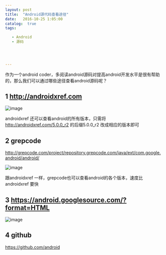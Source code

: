 ```yaml
---
layout: post
title:  "Android源代码查看途径"
date:   2016-10-25 1:05:00
catalog:  true
tags:

   - Android
   - 源码
   
     


---
```


作为一个android coder，多阅读android源码对提高android开发水平是很有帮助的，那么我们可以通过哪些途径查看android源码呢？

##  1 http://androidxref.com

![image](http://images.cnitblog.com/blog/570687/201501/241951471729810.png)

androidxref 还可以查看android的所有版本，只需将 http://androidxref.com/5.0.0_r2 的后缀5.0.0_r2 改成相应的版本即可

## 2 grepcode

http://grepcode.com/project/repository.grepcode.com/java/ext/com.google.android/android/

![image](http://images.cnitblog.com/blog/570687/201501/241953468443671.png)

跟androidxref 一样，grepcode也可以查看android的各个版本，速度比androidxref 要快

## 3 https://android.googlesource.com/?format=HTML

![image](http://images.cnitblog.com/blog/570687/201501/242027167662480.png)

## 4 github

https://github.com/android
